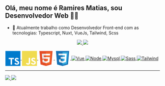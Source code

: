 ## Olá, meu nome é Ramires Matias, sou Desenvolvedor Web 👨‍💻 

- 🔭 Atualmente trabalho como Desenvolvedor Front-end com as tecnologias: Typescript, Nuxt, VueJs, Tailwind, Scss

<div align="center">
  <a href="https://github.com/RamiresMatias">
  <img height="180em" src="https://github-readme-stats.vercel.app/api?username=RamiresMatias&show_icons=true&theme=radical&include_all_commits=true&count_private=true"/>
  <img height="180em" src="https://github-readme-stats.vercel.app/api/top-langs/?username=RamiresMatias&layout=compact&langs_count=7&theme=radical"/>
</div>
  
 <div>
  <br>
  <img align="center" alt="TypeScript" height="50" width="50" src="https://raw.githubusercontent.com/devicons/devicon/master/icons/typescript/typescript-plain.svg">
  <img align="center" alt="Javascript" height="50" width="50" src="https://raw.githubusercontent.com/devicons/devicon/master/icons/javascript/javascript-plain.svg">
  <img align="center" alt="HTML" height="50" width="50" src="https://raw.githubusercontent.com/devicons/devicon/master/icons/html5/html5-original.svg">
  <img align="center" alt="CSS" height="50" width="50" src="https://raw.githubusercontent.com/devicons/devicon/master/icons/css3/css3-original.svg">
  <img align="center" alt="Vue" height="50" width="50" src="https://cdn.jsdelivr.net/gh/devicons/devicon/icons/vuejs/vuejs-original.svg" />   
  <img align="center" alt="Node" height="50" width="50" src="https://cdn.jsdelivr.net/gh/devicons/devicon/icons/nodejs/nodejs-original-wordmark.svg" />
  <img align="center" alt="Mysql" height="50" width="50" src="https://cdn.jsdelivr.net/gh/devicons/devicon/icons/mysql/mysql-original-wordmark.svg" />
  <img align="center" alt="Sass" height="50" width="50" src="https://cdn.jsdelivr.net/gh/devicons/devicon/icons/sass/sass-original.svg" />
  <img align="center" alt="Tailwind" height="50" width="50" src="https://cdn.jsdelivr.net/gh/devicons/devicon@latest/icons/tailwindcss/tailwindcss-original-wordmark.svg" />

</div>
  
<hr/>
  
  <div> 
    <a href = "mailto:ramiresmatias20000@gmail.com">
      <img src="https://img.shields.io/badge/-Gmail-%23333?style=for-the-badge&logo=gmail&logoColor=white" target="_blank">
    </a>
    <a href="https://www.linkedin.com/in/ramires-matias-311aa9191/" target="_blank">
      <img src="https://img.shields.io/badge/-LinkedIn-%230077B5?style=for-the-badge&logo=linkedin&logoColor=white" target="_blank">
    </a> 
  </div>
